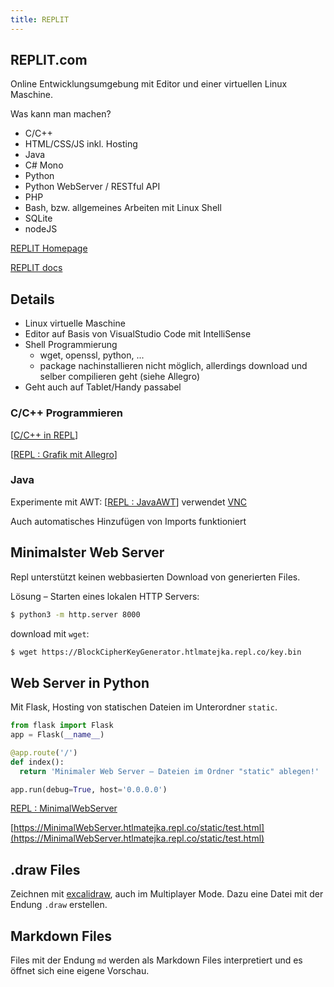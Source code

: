 ```yaml
---
title: REPLIT
---
```




## REPLIT.com

Online Entwicklungsumgebung mit Editor und einer virtuellen Linux Maschine.

Was kann man machen?

- C/C++
- HTML/CSS/JS inkl. Hosting
- Java
- C# Mono
- Python
- Python WebServer / RESTful API
- PHP
- Bash, bzw. allgemeines Arbeiten mit Linux Shell
- SQLite
- nodeJS



[REPLIT Homepage](https://replit.com)

[REPLIT docs](https://docs.replit.com)



## Details

- Linux virtuelle Maschine
- Editor auf Basis von VisualStudio Code mit IntelliSense
- Shell Programmierung
  - wget, openssl, python, ...
  - package nachinstallieren nicht möglich, allerdings download und selber compilieren geht (siehe Allegro)
- Geht auch auf Tablet/Handy passabel



### C/C++ Programmieren

[[C/C++ in REPL](/Doc/C_1/01_Grundlagen/02_C_tidbits)]

[[REPL : Grafik mit Allegro](https://replit.com/@htlmatejka/Allegro)]



### Java

Experimente mit AWT: [[REPL : JavaAWT](https://replit.com/@htlmatejka/JavaAWT)] verwendet [VNC](https://docs.replit.com/repls/vnc)

Auch automatisches Hinzufügen von Imports funktioniert





## Minimalster Web Server

Repl unterstützt  keinen webbasierten Download von generierten Files.

Lösung – Starten eines lokalen HTTP Servers:

```bash
$ python3 -m http.server 8000
```

download mit `wget`:

```bash
$ wget https://BlockCipherKeyGenerator.htlmatejka.repl.co/key.bin
```



## Web Server in Python

Mit Flask, Hosting von statischen Dateien im Unterordner `static`.

```python
from flask import Flask
app = Flask(__name__)

@app.route('/')
def index():
  return 'Minimaler Web Server – Dateien im Ordner "static" ablegen!'

app.run(debug=True, host='0.0.0.0')
```

[REPL : MinimalWebServer](https://replit.com/@htlmatejka/MinimalWebServer)

[https://MinimalWebServer.htlmatejka.repl.co/static/test.html](https://MinimalWebServer.htlmatejka.repl.co/static/test.html)



## .draw Files

Zeichnen mit [excalidraw](https://excalidraw.com), auch im Multiplayer Mode. Dazu eine Datei mit der Endung `.draw` erstellen.



## Markdown Files

Files mit der Endung `md` werden als Markdown Files interpretiert und es öffnet sich eine eigene Vorschau.